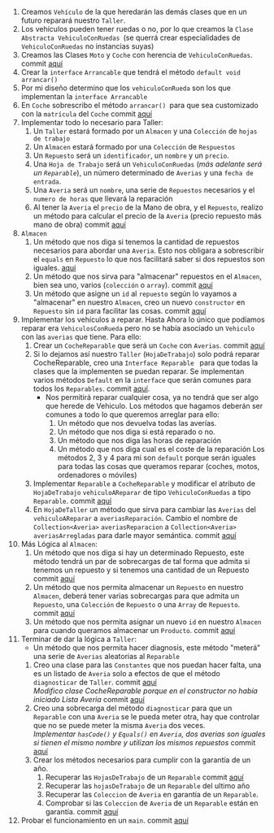 1. Creamos `Vehículo` de la que heredarán las demás clases que en un futuro reparará  nuestro `Taller`.  
1. Los vehículos pueden tener ruedas o no, por lo que creamos la `Clase Abstracta VehiculoConRuedas `(se querrá crear especialidades de `VehiculoConRuedas` no instancias suyas)
1. Creamos las Clases `Moto` y `Coche` con herencia de `VehiculoConRuedas`. commit [aquí](http://github.com/kzurro/Taller/commit/dd8e198353f1d54ec9a9551c40be8ccd68b2d6c3)
1. Crear la `interface` `Arrancable` que tendrá el método `default void arrancar()`  
1. Por mi diseño determino que los `vehiculoConRueda` son los que implementan la `interface Arrancable`  
1. En `Coche` sobrescribo el método `arrancar() `para que sea customizado con la `matrícula` del `Coche`   commit [aquí](http://github.com/kzurro/Taller/commit/6e797b423f4d0ca6417354946841795761dddcd9)
1. Implementar todo lo necesario para Taller:  
   1. Un `Taller` estará formado por un `Almacen` y una `Colección` de `hojas de trabajo`  
   1. Un `Almacen` estará formado por una `Colección` de `Respuestos`  
   1. Un `Repuesto`  será un `identificador`, un `nombre` y un `precio`.  
   1.  Una `Hoja de Trabajo` será un `VehiculoConRuedas` (_más adelante será un `Reparable`_), un número determinado de `Averias` y una `fecha de entrada`.  
   1. Una `Averia` será un `nombre`, una serie de `Repuestos` necesarios y el `numero de horas` que llevará la reparación 
   1. Al tener la `Averia` el `precio` de la Mano de obra, y el `Repuesto`, realizo un método para calcular el precio de la `Averia` (precio repuesto más mano de obra)  commit [aquí](http://github.com/kzurro/Taller/commit/1e13f1dca6b41d1b9b2c2995ad44158a6f9ca90c)
1. `Almacen`   
      1. Un método que nos diga si tenemos la cantidad de repuestos necesarios para abordar una `Averia`. Esto nos obligara a sobrescribir el `equals` en `Repuesto` lo que nos facilitará saber si dos repuestos son iguales. [aquí](http://github.com/kzurro/Taller/commit/82fc8bc04a518b142997f6801b04b132ea3a18bf)
      1. Un método que nos sirva para "almacenar" repuestos en el `Almacen`, bien sea uno, varios (`colección` o `array`). commit [aquí](http://github.com/kzurro/Taller/commit/70af668d0f431fd903c66e1b80f7cd4c3b799d17)  
      1. Un método que asigne un `id` al `repuesto` según lo vayamos a "almacenar" en nuestro `Almacen`, creo un nuevo `constructor` en `Repuesto` sin `id` para facilitar las cosas.  commit [aquí](http://github.com/kzurro/Taller/commit/82fc8bc04a518b142997f6801b04b132ea3a18bf)
1. Implementar los vehículos a reparar. Hasta Ahora lo único que podíamos reparar era `VehiculosConRueda` pero no se había asociado un `Vehiculo` con las `averias` que tiene. Para ello:  
    1. Crear  un `CocheReparable` que será un `Coche` con `Averias`. commit [aquí](http://github.com/kzurro/Taller/commit/9434fcfaae791144a480bfcf3377eb90eece7f6b)  
    1. Si lo dejamos así nuestro `Taller` (`HojaDeTrabajo`) solo podrá reparar CocheReparable, creo una `Interface Reparable ` para que todas la clases que la implementen se puedan reparar. Se implementan varios métodos `Default` en la `interface` que serán comunes para todos los `Reparables`. commit [aquí](http://github.com/kzurro/Taller/commit/aca3617e0a87e2421836794482bb8bb61896b390).  
        *  Nos permitirá reparar cualquier cosa, ya no tendrá que ser algo que herede de Vehiculo. Los métodos que hagamos deberán ser comunes a todo lo que queremos arreglar para ello:  
           1. Un método que nos devuelva todas las averías.  
           1. Un método que nos diga si está reparado o no.  
           1. Un método que nos diga las horas de reparación
           1. Un método que nos diga cual es el coste de la reparación Los métodos 2, 3 y 4 para mi son `default` porque serán iguales para todas las cosas que queramos reparar (coches, motos, ordenadores o móviles) 
    1. Implementar `Reparable` a `CocheReparable` y modificar el atributo de `HojaDeTrabajo` `vehiculoAReparar` de tipo `VehiculoConRuedas` a  tipo `Reparable`. commit [aquí](http://github.com/kzurro/Taller/commit/6fdda94f3ec1273847dfefe6d499d8be46c695cc)
    1. En `HojaDeTaller` un método que sirva para cambiar las `Averias` del `vehiculoAReparar` a `averiasReparación`. Cambio el nombre de   `Collection<Averia>` `averiasReparacion` a `Collection<Averia>` `averiasArregladas` para darle mayor semántica. commit [aquí](http://github.com/kzurro/Taller/commit/06f8a55dd360beedd2f2a0474ba0639621fd175b)
1. Más Lógica al `Almacen`:  
   1. Un método que nos diga si hay un determinado Repuesto, este método tendrá un par de sobrecargas de tal forma que admita si tenemos un repuesto y si tenemos una cantidad de un Repuesto commit [aquí](http://github.com/kzurro/Taller/commit/82fc8bc04a518b142997f6801b04b132ea3a18bf) 
   1. Un método que nos permita almacenar un `Repuesto` en nuestro `Almacen`, deberá tener varias sobrecargas para que admita un `Repuesto`, una `Colección` de `Repuesto` o una `Array` de `Repuesto`.   commit [aquí](http://github.com/kzurro/Taller/commit/70af668d0f431fd903c66e1b80f7cd4c3b799d17)  
   1. Un método que nos permita asignar un nuevo `id` en nuestro `Almacen` para cuando queramos almacenar un `Producto`. commit [aquí](http://github.com/kzurro/Taller/commit/af06af00167b41055d5bb572a493ff16cf2965c8) 
1. Terminar de dar la lógica a  `Taller`:
   * Un método que nos permita hacer diagnosis, este método "meterá" una serie de `Averias` aleatorias al `Reparable`  
   1.   Creo una clase para las `Constantes` que nos puedan hacer falta, una es un listado de `Averia`  solo a efectos  de que el método `diagnosticar` de `Taller`. commit [aquí](http://github.com/kzurro/Taller/commit/7209899ec2658d721959992726ddd704ad386d0f)    
    _​Modifico clase CocheReparable porque en el constructor no había iniciado Lista Averia_  commit [aquí](http://github.com/kzurro/Taller/commit/4a77583cc54e79b46b2bc10558b29e48ce24f495)  
   1.  Creo una sobrecarga del método `diagnosticar` para que un `Reparable` con una `Averia` se le pueda meter otra, hay que controlar que no se puede meter la misma `Averia` dos veces.  
      _​Implementar `hasCode()` y `Equals()` en `Averia`, dos averias son iguales si tienen el mismo nombre y utilizan los mismos repuestos_ commit [aquí](http://github.com/kzurro/Taller/commit/ceef7f6f5e85f19f511887664101ee6b22b9da73)  
   1. Crear los métodos necesarios para cumplir con la garantía de un año.   
      1. Recuperar las `HojasDeTrabajo` de un `Reparable`  commit [aquí](http://github.com/kzurro/Taller/commit/6ec6d1e5785caa1265bd315c3525774037cf9229)  
      1. Recuperar las `hojasDeTrabajo` de un `Reparable` del ultimo año  
      1. Recuperar las `Coleccion` de `Averia` en garantía de un `Reparable`.  
      1. Comprobar si las `Coleccion` de `Averia` de un `Reparable` están en garantía. commit [aquí](http://github.com/kzurro/Taller/commit/a0d9b0088e6674257fb048c071e2032954d68e2a)
1. Probar el funcionamiento en un `main`. commit [aquí](http://github.com/kzurro/Taller/commit/336b6957874d62d6b99a2c08fe8a9b3b7a538773)

